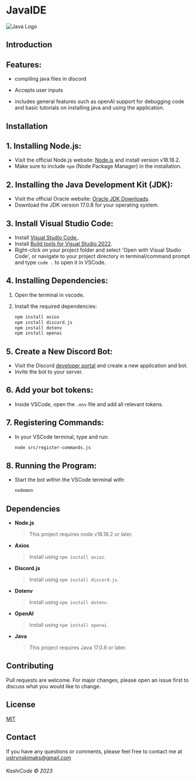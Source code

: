 # JavaIDE
![Java Logo](https://i.imgur.com/D1Qwyww.png)





## Introduction

## Features:

- compiling java files in discord
- Accepts user inputs

- includes general features such as openAI support for debugging code and basic tutorials on installing java and using the application. 



## Installation

## 1. Installing Node.js:

- Visit the official Node.js website: [Node.js](https://nodejs.org/) and install version v18.18.2.
-  Make sure to include `npm` (Node Package Manager) in the installation.

## 2. Installing the Java Development Kit (JDK):

- Visit the official Oracle website: [Oracle JDK Downloads](https://www.oracle.com/java/technologies/javase-jdk15-downloads.html).
- Download the JDK version 17.0.8 for your operating system.

 ## 3. Install Visual Studio Code:
- Install [Visual Studio Code.](https://code.visualstudio.com/).
- Install [Build tools for Visual Studio 2022](https://visualstudio.microsoft.com/downloads/?q=build+tools).
- Right-click on your project folder and select 'Open with Visual Studio Code', or navigate to your project directory in terminal/command prompt and type `code .` to open it in VSCode.

## 4. Installing Dependencies:

1. Open the terminal in vscode.
3. Install the required dependencies:

   ```bash
   npm install axios
   npm install discord.js
   npm install dotenv
   npm install openai
   ```

## 5. Create a New Discord Bot:
- Visit the Discord [developer portal](https://discord.com/developers/applications) and create a new application and bot.
- Invite the bot to your server.


## 6. Add your bot tokens:

- Inside VSCode, open the `.env` file and add all relevant tokens.

## 7. Registering Commands:

- In your VSCode terminal, type and run:
     ```bash
     node src/register-commands.js
     ```

## 8. Running the Program:

- Start the bot within the VSCode terminal with:
     ```bash
     nodemon
     ```

## Dependencies

- **Node.js**
  > This project requires node v18.18.2 or later.

- **Axios**
  > Install using `npm install axios`.

- **Discord.js**
  > Install using `npm install discord.js`.

- **Dotenv**
  > Install using `npm install dotenv`.

- **OpenAI**
  > Install using `npm install openai`.

- **Java**
  > This project requires Java 17.0.8 or later.


## Contributing
Pull requests are welcome. For major changes, please open an issue first to discuss what you would like to change.

## License
[MIT](https://opensource.org/licenses/MIT)

## Contact
If you have any questions or comments, please feel free to contact me at ostrynskimaks@gmail.com



###### KashiCode © 2023








